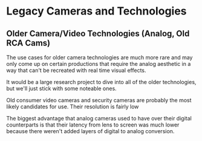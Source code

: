 # Legacy Cameras and Technologies

## Older Camera/Video Technologies (Analog, Old RCA Cams)

The use cases for older camera technologies are much more rare and may only come up on certain productions that require the analog aesthetic in a way that can't be recreated with real time visual effects.

It would be a large research project to dive into all of the older technologies, but we'll just stick with some noteable ones.

Old consumer video cameras and security cameras are probably the most likely candidates for use. Their resolution is fairly low

The biggest advantage that analog cameras used to have over their digital counterparts is that their latency from lens to screen was much lower because there weren't added layers of digital to analog conversion.
